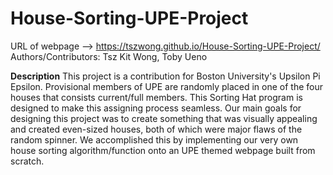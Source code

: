 # House-Sorting-UPE-Project

URL of webpage --> https://tszwong.github.io/House-Sorting-UPE-Project/
Authors/Contributors: Tsz Kit Wong, Toby Ueno

**Description**
This project is a contribution for Boston University's Upsilon Pi Epsilon. Provisional members of UPE are randomly placed in one of the four houses that consists current/full members. This Sorting Hat program is designed to make this assigning process seamless. Our main goals for designing this project was to create something that was visually appealing and created even-sized houses, both of which were major flaws of the random spinner. We accomplished this by implementing our very own house sorting algorithm/function onto an UPE themed webpage built from scratch.
